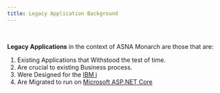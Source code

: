 ```yaml
---
title: Legacy Application Background
---
```


<br>

**Legacy Applications** in the context of ASNA Monarch are those that are:

1. Existing Applications that Withstood the test of time.
2. Are crucial to existing Business process.
3. Were Designed for the [IBM i](https://en.wikipedia.org/wiki/IBM_i)
4. Are Migrated to run on [Microsoft ASP.NET Core](https://docs.microsoft.com/en-us/aspnet/core/introduction-to-aspnet-core?view=aspnetcore-5.0)


